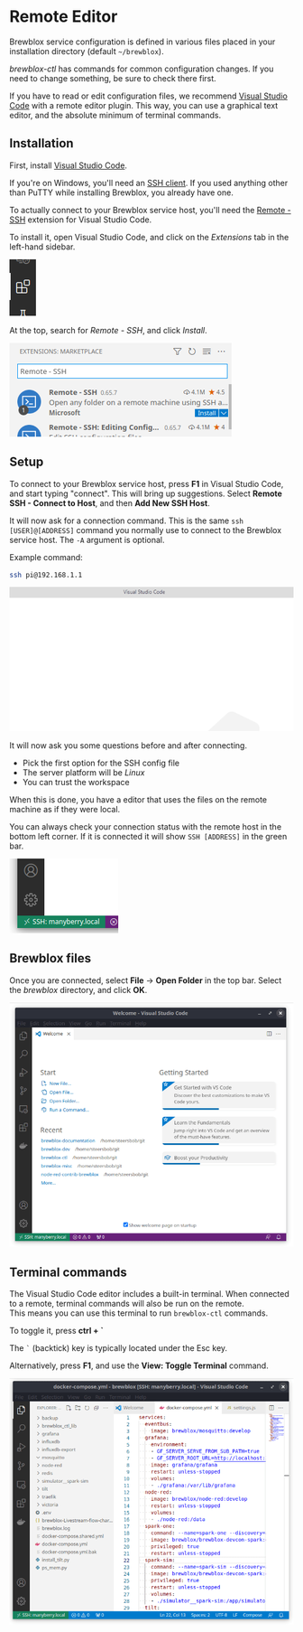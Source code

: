 # Remote Editor

Brewblox service configuration is defined in various files placed in your installation directory (default `~/brewblox`).

*brewblox-ctl* has commands for common configuration changes.
If you need to change something, be sure to check there first.

If you have to read or edit configuration files, we recommend [Visual Studio Code](https://code.visualstudio.com/) with a remote editor plugin.
This way, you can use a graphical text editor, and the absolute minimum of terminal commands.

## Installation

First, install [Visual Studio Code](https://code.visualstudio.com/download).

If you're on Windows, you'll need an [SSH client](https://code.visualstudio.com/docs/remote/troubleshooting#_installing-a-supported-ssh-client).
If you used anything other than PuTTY while installing Brewblox, you already have one.

To actually connect to your Brewblox service host, you'll need the [Remote - SSH](https://marketplace.visualstudio.com/items?itemName=ms-vscode-remote.remote-ssh) extension for Visual Studio Code.

To install it, open Visual Studio Code, and click on the *Extensions* tab in the left-hand sidebar.

![Extensions Tab](../images/extensions-tab.png)

At the top, search for *Remote - SSH*, and click *Install*.

![Install Remote SSH](../images/install-remote-ssh.png)

## Setup

To connect to your Brewblox service host, press **F1** in Visual Studio Code, and start typing "connect".
This will bring up suggestions.
Select **Remote SSH - Connect to Host**, and then **Add New SSH Host**.

It will now ask for a connection command.
This is the same `ssh [USER]@[ADDRESS]` command you normally use to connect to the Brewblox service host.
The `-A` argument is optional.

Example command:

```sh
ssh pi@192.168.1.1
```

![Connect Remote](../images/connect-remote.gif)

It will now ask you some questions before and after connecting.

- Pick the first option for the SSH config file
- The server platform will be *Linux*
- You can trust the workspace

When this is done, you have a editor that uses the files on the remote machine as if they were local.

You can always check your connection status with the remote host in the bottom left corner. If it is connected it will show `SSH [ADDRESS]` in the green bar.

![Connection state](../images/ssh-remote-indicator.png)

## Brewblox files

Once you are connected, select **File** -> **Open Folder** in the top bar.
Select the *brewblox* directory, and click **OK**.

![Open brewblox dir](../images/ssh-open-brewblox.gif)

## Terminal commands

The Visual Studio Code editor includes a built-in terminal.
When connected to a remote, terminal commands will also be run on the remote.\
This means you can use this terminal to run `brewblox-ctl` commands.

To toggle it, press **ctrl + `**

The `` ` `` (backtick) key is typically located under the Esc key.

Alternatively, press **F1**, and use the **View: Toggle Terminal** command.

![SSH Terminal](../images/ssh-terminal.gif)
